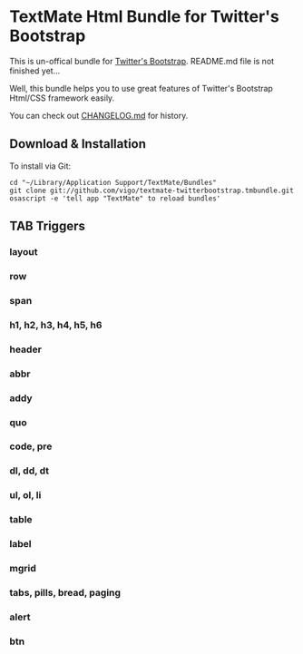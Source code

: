 # TextMate Html Bundle for Twitter's Bootstrap
This is un-offical bundle for [Twitter's Bootstrap][bootstrap].
README.md file is not finished yet...

Well, this bundle helps you to use great features of Twitter's Bootstrap
Html/CSS framework easily.

You can check out [CHANGELOG.md](changelog) for history.

## Download & Installation
To install via Git:

    cd "~/Library/Application Support/TextMate/Bundles"
    git clone git://github.com/vigo/textmate-twitterbootstrap.tmbundle.git
    osascript -e 'tell app "TextMate" to reload bundles'


## TAB Triggers

### layout


### row


### span


### h1, h2, h3, h4, h5, h6


### header


### abbr


### addy


### quo


### code, pre


### dl, dd, dt


### ul, ol, li


### table


### label


### mgrid


### tabs, pills, bread, paging


### alert


### btn

[bootstrap]: http://twitter.github.com/bootstrap/
[changelog]: CHANGELOG.md